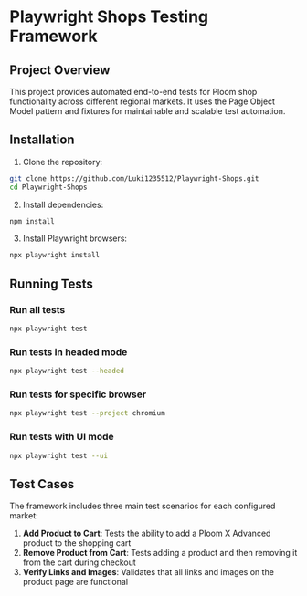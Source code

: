 # Playwright Shops Testing Framework

## Project Overview

This project provides automated end-to-end tests for Ploom shop functionality across different regional markets. It uses the Page Object Model pattern and fixtures for maintainable and scalable test automation.

## Installation

1. Clone the repository:

```bash
git clone https://github.com/Luki1235512/Playwright-Shops.git
cd Playwright-Shops
```

2. Install dependencies:

```bash
npm install
```

3. Install Playwright browsers:

```bash
npx playwright install
```

## Running Tests

### Run all tests

```bash
npx playwright test
```

### Run tests in headed mode

```bash
npx playwright test --headed
```

### Run tests for specific browser

```bash
npx playwright test --project chromium
```

### Run tests with UI mode

```bash
npx playwright test --ui
```

## Test Cases

The framework includes three main test scenarios for each configured market:

1. **Add Product to Cart**: Tests the ability to add a Ploom X Advanced product to the shopping cart
2. **Remove Product from Cart**: Tests adding a product and then removing it from the cart during checkout
3. **Verify Links and Images**: Validates that all links and images on the product page are functional
